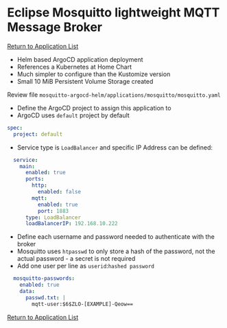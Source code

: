 # Eclipse Mosquitto lightweight MQTT Message Broker

[Return to Application List](../)

* Helm based ArgoCD application deployment
* References a Kubernetes at Home Chart
* Much simpler to configure than the Kustomize version
* Small 10 MiB Persistent Volume Storage created

Review file `mosquitto-argocd-helm/applications/mosquitto/mosquitto.yaml`

* Define the ArgoCD project to assign this application to
* ArgoCD uses `default` project by default

```yaml
spec:
  project: default
```

* Service type is `LoadBalancer` and specific IP Address can be defined:

```yaml
  service:
    main:
      enabled: true
      ports:
        http:
          enabled: false
        mqtt:
          enabled: true
          port: 1883
      type: LoadBalancer
      loadBalancerIP: 192.168.10.222
```

* Define each username and password needed to authenticate with the broker
* Mosquitto uses `htpasswd` to only store a hash of the password, not the actual password - a secret is not required
* Add one user per line as `userid`:`hashed password`

```yaml
  mosquitto-passwords:
    enabled: true
    data:
      passwd.txt: |
        mqtt-user:$6$ZLO-[EXAMPLE]-Qeow==

```

[Return to Application List](../)
